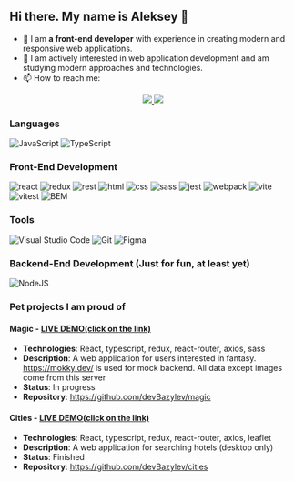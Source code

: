 ## Hi there. My name is Aleksey 👋

- 🔭 I am **a front-end developer** with experience in creating modern and responsive web applications.
- 🌱 I am actively interested in web application development and am studying modern approaches and technologies.
- 📫 How to reach me: 
<p align='center'>
   <a href="https://t.me/Aleksey_Bazylev">
       <img src="https://img.shields.io/badge/Telegram-2CA5E0?style=for-the-badge&logo=telegram&logoColor=white"/>
   </a>
   <a href="mailto:dev.bazylev@gmail.com">
       <img src="https://img.shields.io/badge/Email-EA4335?style=for-the-badge&logo=gmail&logoColor=white"/>
   </a>
</p>

### Languages
![JavaScript](https://img.shields.io/badge/JavaScript-323330?style=for-the-badge&logo=javascript&logoColor=F7DF1E)
![TypeScript](https://img.shields.io/badge/TypeScript-3178C6?style=for-the-badge&logo=typescript&logoColor=white)

### Front-End Development

![react](https://img.shields.io/badge/React-61DAFB?style=for-the-badge&logo=react&logoColor=white)
![redux](https://img.shields.io/badge/Redux-764ABC?style=for-the-badge&logo=redux&logoColor=white)
![rest](https://img.shields.io/badge/REST-E434AA?style=for-the-badge&logo=rest&logoColor=white)
![html](https://img.shields.io/badge/HTML5-E34F26?style=for-the-badge&logo=html5&logoColor=white)
![css](https://img.shields.io/badge/CSS3-1572B6?style=for-the-badge&logo=css3&logoColor=white)
![sass](https://img.shields.io/badge/SASS-CC6699?style=for-the-badge&logo=sass&logoColor=white)
![jest](https://img.shields.io/badge/jest-C21325?style=for-the-badge&logo=jest&logoColor=white)
![webpack](https://img.shields.io/badge/webpack-8DD6F9?style=for-the-badge&logo=webpack&logoColor=white)
![vite](https://img.shields.io/badge/Vite-646CFF?style=for-the-badge&logo=vite&logoColor=white)
![vitest](https://img.shields.io/badge/Vitest-6E9F18?style=for-the-badge&logo=vitest&logoColor=white)
![BEM](https://img.shields.io/badge/БЭМ-000000?style=for-the-badge&logo=bem&logoColor=white)

### Tools
![Visual Studio Code](https://img.shields.io/badge/Visual%20Studio%20Code-0078d7.svg?style=for-the-badge&logo=vscode&logoColor=white)
![Git](https://img.shields.io/badge/Git-F05032?style=for-the-badge&logo=git&logoColor=white)
![Figma](https://img.shields.io/badge/Figma-F24E1E?style=for-the-badge&logo=figma&logoColor=white)

### Backend-End Development (Just for fun, at least yet)
![NodeJS](https://img.shields.io/badge/NodeJS-5FA04E.svg?style=for-the-badge&logo=nodedotjs&logoColor=white)

### Pet projects I am proud of

#### Magic - [LIVE DEMO(click on the link)](https://devbazylev.github.io/magic/)
- **Technologies**: React, typescript, redux, react-router, axios, sass
- **Description**: A web application for users interested in fantasy. https://mokky.dev/ is used for mock backend. All data except images come from this server
- **Status**: In progress
- **Repository**: https://github.com/devBazylev/magic

#### Cities - [LIVE DEMO(click on the link)](https://devbazylev.github.io/cities/)
- **Technologies**: React, typescript, redux, react-router, axios, leaflet
- **Description**: A web application for searching hotels (desktop only)
- **Status**: Finished
- **Repository**: https://github.com/devBazylev/cities
